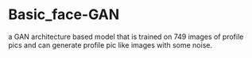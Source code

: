 # Basic_face-GAN
a GAN architecture based model that is trained on 749 images of profile pics and can generate profile pic like images with some noise.
